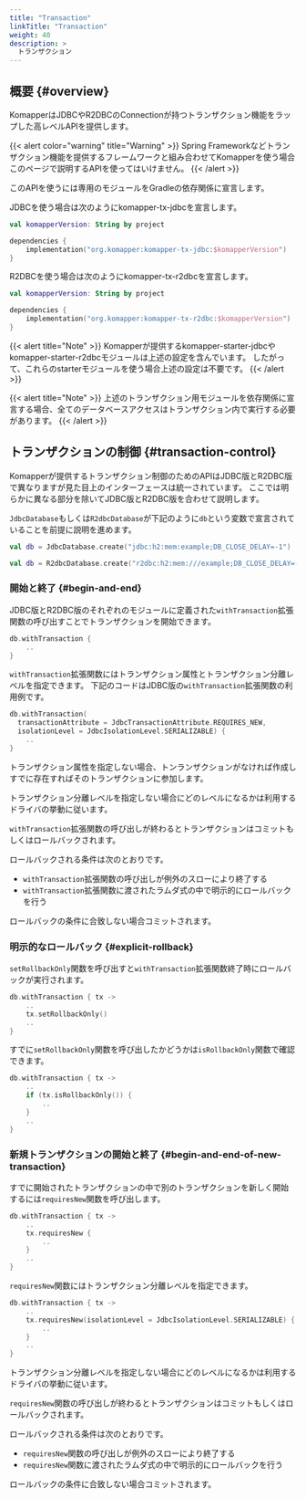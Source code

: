 ```yaml
---
title: "Transaction"
linkTitle: "Transaction"
weight: 40
description: >
  トランザクション
---
```


## 概要 {#overview}

KomapperはJDBCやR2DBCのConnectionが持つトランザクション機能をラップした高レベルAPIを提供します。

{{< alert color="warning" title="Warning" >}}
Spring Frameworkなどトランザクション機能を提供するフレームワークと組み合わせてKomapperを使う場合
このページで説明するAPIを使ってはいけません。
{{< /alert >}}

このAPIを使うには専用のモジュールをGradleの依存関係に宣言します。

JDBCを使う場合は次のようにkomapper-tx-jdbcを宣言します。

```kotlin
val komapperVersion: String by project

dependencies { 
    implementation("org.komapper:komapper-tx-jdbc:$komapperVersion")
}
```

R2DBCを使う場合は次のようにkomapper-tx-r2dbcを宣言します。

```kotlin
val komapperVersion: String by project

dependencies {
    implementation("org.komapper:komapper-tx-r2dbc:$komapperVersion")
}
```

{{< alert title="Note" >}}
Komapperが提供するkomapper-starter-jdbcやkomapper-starter-r2dbcモジュールは上述の設定を含んでいます。
したがって、これらのstarterモジュールを使う場合上述の設定は不要です。
{{< /alert >}}

{{< alert title="Note" >}}
上述のトランザクション用モジュールを依存関係に宣言する場合、全てのデータベースアクセスはトランザクション内で実行する必要があります。
{{< /alert >}}

## トランザクションの制御 {#transaction-control}

Komapperが提供するトランザクション制御のためのAPIはJDBC版とR2DBC版で異なりますが見た目上のインターフェースは統一されています。
ここでは明らかに異なる部分を除いてJDBC版とR2DBC版を合わせて説明します。

`JdbcDatabase`もしくは`R2dbcDatabase`が下記のように`db`という変数で宣言されていることを前提に説明を進めます。

```kotlin
val db = JdbcDatabase.create("jdbc:h2:mem:example;DB_CLOSE_DELAY=-1")
```

```kotlin
val db = R2dbcDatabase.create("r2dbc:h2:mem:///example;DB_CLOSE_DELAY=-1")
```

### 開始と終了 {#begin-and-end}

JDBC版とR2DBC版のそれぞれのモジュールに定義された`withTransaction`拡張関数の呼び出すことでトランザクションを開始できます。

```kotlin
db.withTransaction {
    ..
}
```

`withTransaction`拡張関数にはトランザクション属性とトランザクション分離レベルを指定できます。
下記のコードはJDBC版の`withTransaction`拡張関数の利用例です。

```kotlin
db.withTransaction(
  transactionAttribute = JdbcTransactionAttribute.REQUIRES_NEW, 
  isolationLevel = JdbcIsolationLevel.SERIALIZABLE) {
    ..
}
```

トランザクション属性を指定しない場合、トンランザクションがなければ作成しすでに存在すればそのトランザクションに参加します。

トランザクション分離レベルを指定しない場合にどのレベルになるかは利用するドライバの挙動に従います。

`withTransaction`拡張関数の呼び出しが終わるとトランザクションはコミットもしくはロールバックされます。

ロールバックされる条件は次のとおりです。

- `withTransaction`拡張関数の呼び出しが例外のスローにより終了する
- `withTransaction`拡張関数に渡されたラムダ式の中で明示的にロールバックを行う

ロールバックの条件に合致しない場合コミットされます。

### 明示的なロールバック {#explicit-rollback}

`setRollbackOnly`関数を呼び出すと`withTransaction`拡張関数終了時にロールバックが実行されます。

```kotlin
db.withTransaction { tx ->
    ..
    tx.setRollbackOnly()
    ..
}
```

すでに`setRollbackOnly`関数を呼び出したかどうかは`isRollbackOnly`関数で確認できます。

```kotlin
db.withTransaction { tx ->
    ..
    if (tx.isRollbackOnly()) {
        ..
    }
    ..
}
```

### 新規トランザクションの開始と終了 {#begin-and-end-of-new-transaction}

すでに開始されたトランザクションの中で別のトランザクションを新しく開始するには`requiresNew`関数を呼び出します。

```kotlin
db.withTransaction { tx ->
    ..
    tx.requiresNew {
        ..
    }
    ..
}
```

`requiresNew`関数にはトランザクション分離レベルを指定できます。

```kotlin
db.withTransaction { tx ->
    ..
    tx.requiresNew(isolationLevel = JdbcIsolationLevel.SERIALIZABLE) {
        ..
    }
    ..
}
```

トランザクション分離レベルを指定しない場合にどのレベルになるかは利用するドライバの挙動に従います。

`requiresNew`関数の呼び出しが終わるとトランザクションはコミットもしくはロールバックされます。

ロールバックされる条件は次のとおりです。

- `requiresNew`関数の呼び出しが例外のスローにより終了する
- `requiresNew`関数に渡されたラムダ式の中で明示的にロールバックを行う

ロールバックの条件に合致しない場合コミットされます。
